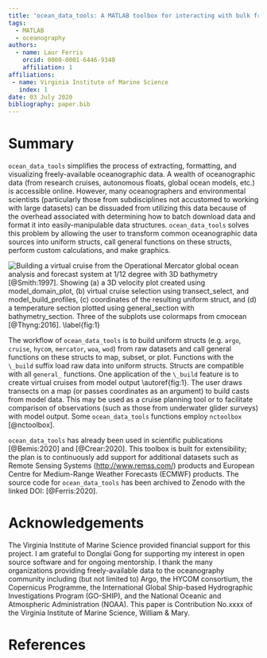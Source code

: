 ```yaml
---
title: 'ocean_data_tools: A MATLAB toolbox for interacting with bulk freely-available oceanographic data'
tags:
  - MATLAB
  - oceanography
authors:
  - name: Laur Ferris
    orcid: 0000-0001-6446-9340
    affiliation: 1
affiliations:
 - name: Virginia Institute of Marine Science
   index: 1
date: 03 July 2020
bibliography: paper.bib
---
```


# Summary

``ocean_data_tools`` simplifies the process of extracting, formatting, and 
visualizing freely-available oceanographic data. A wealth of oceanographic 
data (from research cruises, autonomous floats, global ocean models, etc.)
is accessible online. However, many oceanographers and environmental 
scientists (particularly those from subdisciplines not accustomed to working
with large datasets) can be dissuaded from utilizing this data because of the
overhead associated with determining how to batch download data and 
format it into easily-manipulable data structures. ``ocean_data_tools``
solves this problem by allowing the user to transform common oceanographic 
data sources into uniform structs, call general functions on these structs, 
perform custom calculations, and make graphics.

![Building a virtual cruise from the Operational Mercator global ocean
analysis and forecast system at 1/12 degree with 3D bathymetry [@Smith:1997]. 
Showing (a) a 3D velocity plot created using ``model_domain_plot``, (b) 
virtual cruise selection using ``transect_select``, and ``model_build_profiles``, 
(c) coordinates of the resulting uniform struct, and (d) a temperature section 
plotted using ``general_section`` with ``bathymetry_section``. Three of the 
subplots use colormaps from cmocean [@Thyng:2016]. \label{fig:1}](figure.png)

The workflow of ``ocean_data_tools`` is to build uniform structs (e.g. ``argo``,
``cruise``, ``hycom``, ``mercator``, ``woa``, ``wod``) from raw datasets and 
call general functions on these structs to map, subset, or plot. Functions with 
the ``\_build`` suffix load raw data into uniform structs. Structs are 
compatible with all ``general_`` functions. One application of the ``\_build`` 
feature is to create virtual cruises from model output \autoref{fig:1}. The user
draws transects on a map (or passes coordinates as an argument) to build casts 
from model data. This may be used as a cruise planning tool or to facilitate 
comparison of observations (such as those from underwater glider surveys) with 
model output. Some ``ocean_data_tools`` functions employ ``nctoolbox`` [@nctoolbox].

``ocean_data_tools`` has already been used in scientific publications [@Bemis:2020] 
and [@Crear:2020]. This toolbox is built for extensibility; the plan 
is to continuously add support for additional datasets such as Remote Sensing 
Systems (http://www.remss.com/) products and European Centre for Medium-Range 
Weather Forecasts (ECMWF) products. The source code for ``ocean_data_tools`` has
been archived to Zenodo with the linked DOI: [@Ferris:2020].

# Acknowledgements

The Virginia Institute of Marine Science provided financial support for this project.
I am grateful to Donglai Gong for supporting my interest in open source software and 
for ongoing mentorship. I thank the many organizations providing freely-available
data to the oceanography community including (but not limited to) Argo, the HYCOM 
consortium, the Copernicus Programme, the International Global Ship-based Hydrographic
Investigations Program (GO-SHIP), and the National Oceanic and Atmospheric 
Administration (NOAA). This paper is Contribution No.xxxx of the Virginia Institute 
of Marine Science, William & Mary.

# References
